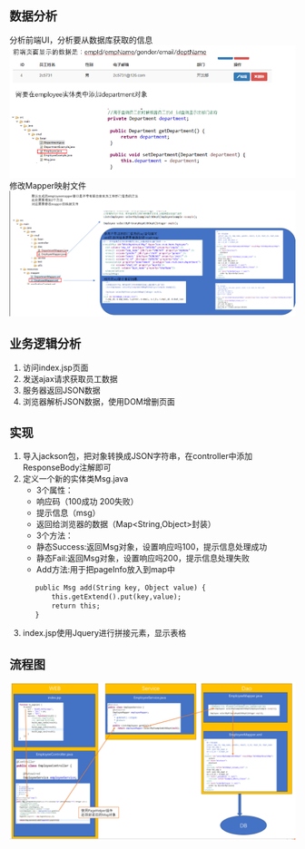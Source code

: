 ## 数据分析
分析前端UI，分析要从数据库获取的信息
![数据分析](images/01_dataAnalyse.png)
修改Mapper映射文件
![数据分析](images/01_modifyMapper.png)

## 业务逻辑分析
1. 访问index.jsp页面
2. 发送ajax请求获取员工数据
3. 服务器返回JSON数据
4. 浏览器解析JSON数据，使用DOM增删页面

## 实现
1. 导入jackson包，把对象转换成JSON字符串，在controller中添加ResponseBody注解即可
2. 定义一个新的实体类Msg.java
	- 3个属性：
	 - 响应码（100成功 200失败）
	 - 提示信息（msg）
	 - 返回给浏览器的数据（Map<String,Object>封装）
	- 3个方法：
	 - 静态Success:返回Msg对象，设置响应吗100，提示信息处理成功
	 - 静态Fail:返回Msg对象，设置响应吗200，提示信息处理失败
	 - Add方法:用于把pageInfo放入到map中
	 ```
		public Msg add(String key, Object value) {
			this.getExtend().put(key,value);
			return this;
		}
	```
3. index.jsp使用Jquery进行拼接元素，显示表格

## 流程图
![流程图](images/01_process.png)

